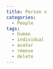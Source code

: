 ```yaml
---
title: Person x
categories:
  - People
tags:
  - human
  - individual
  - avatar
  - remove
  - delete
---
```

